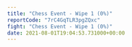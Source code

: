 ```yaml
---
title: "Chess Event - Wipe 1 (0%)"
reportCode: "7rC4GqTLR3pgZQxc"
fight: "Chess Event - Wipe 1 (0%)"
date: 2021-08-01T19:04:53.731000+00:00
---
```

